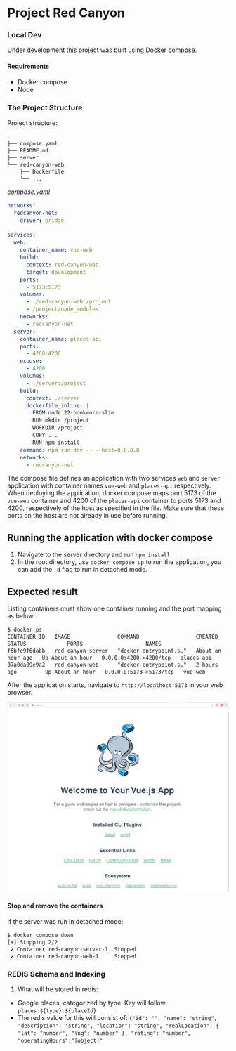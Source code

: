 # Project Red Canyon

### Local Dev
Under development this project was built using [Docker compose](https://docs.docker.com/compose/).

#### Requirements
* Docker compose
* Node

### The Project Structure

Project structure:
```
.
├── compose.yaml
├── README.md
├── server
└── red-canyon-web
    ├── Dockerfile
    └── ...
```

[_compose.yaml_](compose.yaml)
```yaml
networks:
  redcanyon-net:
    driver: bridge

services:
  web:
    container_name: vue-web
    build:
      context: red-canyon-web
      target: development
    ports:
      - 5173:5173
    volumes:
      - ./red-canyon-web:/project
      - /project/node_modules
    networks:
      - redcanyon-net
  server:
    container_name: places-api
    ports:
      - 4200:4200
    expose:
      - 4200
    volumes:
      - ./server:/project
    build:
      context: ./server
      dockerfile_inline: |
        FROM node:22-bookworm-slim
        RUN mkdir /project
        WORKDIR /project
        COPY . .
        RUN npm install
    command: npm run dev -- --host=0.0.0.0
    networks:
      - redcanyon-net
```
The compose file defines an application with two services `web` and `server` application with container names `vue-web` and `places-api` respectively.
When deploying the application, docker compose maps port 5173 of the `vue-web` container and 4200 of the `places-api` container to ports 5173 and 4200, respectively of the host as specified in the file.
Make sure that these ports on the host are not already in use before running.

## Running the application with docker compose

1. Navigate to the server directory and run `npm install`
2. In the root directory, use `docker compose up` to run the application, you can add the `-d` flag to run in detached mode.

## Expected result

Listing containers must show one container running and the port mapping as below:
```
$ docker ps
CONTAINER ID   IMAGE               COMMAND                  CREATED             STATUS             PORTS                    NAMES
f6bfe9f6dabb   red-canyon-server   "docker-entrypoint.s…"   About an hour ago   Up About an hour   0.0.0.0:4200->4200/tcp   places-api
07a0da09e9a2   red-canyon-web      "docker-entrypoint.s…"   2 hours ago         Up About an hour   0.0.0.0:5173->5173/tcp   vue-web
```

After the application starts, navigate to `http://localhost:5173` in your web browser.

![page](output.jpg)

#### Stop and remove the containers
If the server was run in detached mode:

```
$ docker compose down
[+] Stopping 2/2
 ✔ Container red-canyon-server-1  Stopped
 ✔ Container red-canyon-web-1     Stopped
```


### REDIS Schema and Indexing

1. What will be stored in redis:
  * Google places, categorized by type. Key will follow `places:${type}:${placeId}`
  * The redis value for this will consist of: `{"id": "", "name": "string", "description": "string", "location": "string", "realLocation": { "lat": "number", "lng": "number" }, "rating": "number", "operatingHours":"[object]"`